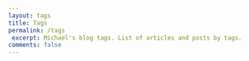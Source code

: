```yaml
---
layout: tags
title: Tags
permalink: /tags
 excerpt: Michael's blog tags. List of articles and posts by tags.
comments: false
---
```

